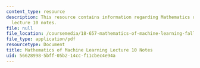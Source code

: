 ```yaml
---
content_type: resource
description: This resource contains information regarding Mathematics of machine learning
  lecture 10 notes.
file: null
file_location: /coursemedia/18-657-mathematics-of-machine-learning-fall-2015/566289985bff05b214ccf11cbec4e94a_MIT18_657F15_L10.pdf
file_type: application/pdf
resourcetype: Document
title: Mathematics of Machine Learning Lecture 10 Notes
uid: 56628998-5bff-05b2-14cc-f11cbec4e94a
---
```

